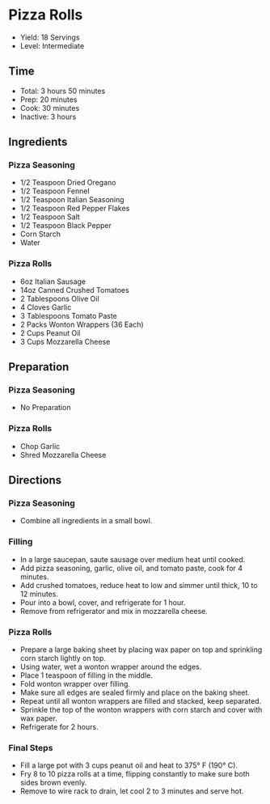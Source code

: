 # Pizza Rolls

* Yield: 18 Servings
* Level: Intermediate

## Time

* Total: 3 hours 50 minutes
* Prep: 20 minutes
* Cook: 30 minutes
* Inactive: 3 hours

## Ingredients

### Pizza Seasoning

* 1/2 Teaspoon Dried Oregano
* 1/2 Teaspoon Fennel
* 1/2 Teaspoon Italian Seasoning
* 1/2 Teaspoon Red Pepper Flakes
* 1/2 Teaspoon Salt
* 1/2 Teaspoon Black Pepper
* Corn Starch
* Water

### Pizza Rolls

* 6oz Italian Sausage
* 14oz Canned Crushed Tomatoes
* 2 Tablespoons Olive Oil
* 4 Cloves Garlic
* 3 Tablespoons Tomato Paste
* 2 Packs Wonton Wrappers (36 Each)
* 2 Cups Peanut Oil
* 3 Cups Mozzarella Cheese

## Preparation

### Pizza Seasoning

* No Preparation


### Pizza Rolls

* Chop Garlic
* Shred Mozzarella Cheese

## Directions

### Pizza Seasoning

* Combine all ingredients in a small bowl.

### Filling

* In a large saucepan, saute sausage over medium heat until cooked.
* Add pizza seasoning, garlic, olive oil, and tomato paste, cook for 4 minutes.
* Add crushed tomatoes, reduce heat to low and simmer until thick, 10 to 12 minutes.
* Pour into a bowl, cover, and refrigerate for 1 hour.
* Remove from refrigerator and mix in mozzarella cheese.

### Pizza Rolls

* Prepare a large baking sheet by placing wax paper on top and sprinkling corn starch lightly on top.
* Using water, wet a wonton wrapper around the edges.
* Place 1 teaspoon of filling in the middle.
* Fold wonton wrapper over filling.
* Make sure all edges are sealed firmly and place on the baking sheet.
* Repeat until all wonton wrappers are filled and stacked, keep separated.
* Sprinkle the top of the wonton wrappers with corn starch and cover with wax paper.
* Refrigerate for 2 hours.

### Final Steps

* Fill a large pot with 3 cups peanut oil and heat to 375&deg; F (190&deg; C).
* Fry 8 to 10 pizza rolls at a time, flipping constantly to make sure both sides brown evenly.
* Remove to wire rack to drain, let cool 2 to 3 minutes and serve hot.